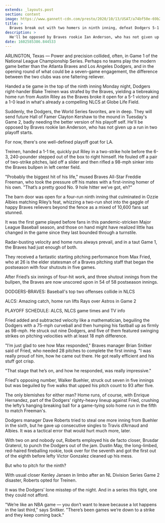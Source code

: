 ```yaml
--- 
extends: _layouts.post 
section: content 
image: https://www.gannett-cdn.com/presto/2020/10/13/USAT/a74bf50e-69b2-45e0-ae9c-414b5a4c70df-USATSI_15058754.jpg?crop=3644,2050,x0,y185&width=3200&height=1801&format=pjpg&auto=webp 
title: > 
  Braves break out with two homers in ninth inning, defeat Dodgers 5-1 in Game 1 of NLCS 
description: > 
  He'll be opposed by Braves rookie Ian Anderson, who has not given up a run in two playoff starts.Radar-busting velocity and home runs always prevail, and in a taut Game 1, the Braves had just enough of both.They received a fantastic starting pitching performance from Max Fried, who at 26 is the elder statesman of a Braves pitching staff that began the postseason with four shutouts in five games.With usual closer Kenley Jansen in limbo after an NL Division Series Game 2 disaster, Roberts opted for Treinen."We’re like an NBA game — you don’t want to leave because a lot happens in the last third," says Snitker. 
date: 1602585386.844533 
--- 
```

ARLINGTON, Texas — Power and precision collided, often, in Game 1 of the National League Championship Series. Perhaps no teams play the modern game better than the Atlanta Braves and Los Angeles Dodgers, and in the opening round of what could be a seven-game engagement, the difference between the two clubs was one faltering reliever.

Handed a tie game in the top of the ninth inning Monday night, Dodgers right-hander Blake Treinen was strafed by the Braves, yielding a tiebreaking home run from Austin Riley as the Braves broke it open for a 5-1 victory and a 1-0 lead in what's already a compelling NLCS at Globe Life Field.

Suddenly, the Dodgers, the World Series favorites, are in deep. They will send future Hall of Famer Clayton Kershaw to the mound in Tuesday's Game 2, badly needing the better version of his playoff self. He'll be opposed by Braves rookie Ian Anderson, who has not given up a run in two playoff starts.

For now, there's one well-defined playoff goat for LA.

Treinen, handed a 1-1 tie, quickly put Riley in a two-strike hole before the 6-3, 240-pounder stepped out of the box to right himself. He fouled off a pair of two-strike pitches, laid off a slider and then rifled a 98-mph sinker into the Braves bullpen in left center field.

"Probably the biggest hit of his life," mused Braves All-Star Freddie Freeman, who took the pressure off his mates with a first-inning homer of his own. "That’s a pretty good No. 9 hole hitter we’ve got, eh?"

The barn door was open for a four-run ninth inning that culminated in Ozzie Albies matching Riley’s feat, whizzing a two-run shot into the gaggle of happy Braves relievers beyond the fence as a mixed of 10,600 fans sat stunned.

It was the first game played before fans in this pandemic-stricken Major League Baseball season, and those on hand might have realized little has changed in the game since they last bounded through a turnstile.

Radar-busting velocity and home runs always prevail, and in a taut Game 1, the Braves had just enough of both.

They received a fantastic starting pitching performance from Max Fried, who at 26 is the elder statesman of a Braves pitching staff that began the postseason with four shutouts in five games.

After Fried’s six innings of four-hit work, and three shutout innings from the bullpen, the Braves are now unscored upon in 54 of 58 postseason innings.

DODGERS-BRAVES: Baseball's top two offenses collide in NLCS

ALCS: Amazing catch, home run lifts Rays over Astros in Game 2

PLAYOFF SCHEDULE: ALCS, NLCS game times and TV info

Fried added and subtracted velocity like a mathematician, beguiling the Dodgers with a 75-mph curveball and then humping his fastball up as firmly as 98-mph. He struck out nine Dodgers, and five of them featured swinging strikes on pitching velocities with at least 18 mph difference.

"I’m just glad to see how Max responded," Braves manager Brian Snitker said of Fried, who needed 28 pitches to complete the first inning. "I was really proud of him, how he came out there. He got really efficient and his stuff got crisp.

"That stage that he’s on, and how he responded, was really impressive."

Fried's opposing number, Walker Buehler, struck out seven in five innings but was beguiled by five walks that upped his pitch count to 93 after five.

The only blemishes for either man? Home runs, of course, with Enrique Hernandez, part of the Dodgers’ righty-heavy lineup against Fried, crushing the lefty’s hanging breaking ball for a game-tying solo home run in the fifth to match Freeman's.

Dodgers manager Dave Roberts tried to steal one more inning from Buehler in the sixth, but he gave up consecutive singles to Travis d’Arnaud and Albies. It was a tactical error that would hurt much more, later.

With two on and nobody out, Roberts employed his de facto closer, Brusdar Graterol, to punch the Dodgers out of the jam. Dustin May, the long-limbed, red-haired fireballing rookie, took over for the seventh and got the first out of the eighth before lefty Victor Gonzalez cleaned up his mess.

But who to pitch for the ninth?

With usual closer Kenley Jansen in limbo after an NL Division Series Game 2 disaster, Roberts opted for Treinen.

It was the Dodgers’ lone misstep of the night. And in a series this tight, one they could not afford.

"We’re like an NBA game — you don’t want to leave because a lot happens in the last third," says Snitker. "There’s been games we’re down to a strike and they keep coming back."